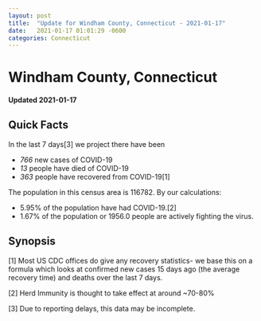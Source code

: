 ```yaml
---
layout: post
title:  "Update for Windham County, Connecticut - 2021-01-17"
date:   2021-01-17 01:01:29 -0600
categories: Connecticut
---
```


# Windham County, Connecticut
#### Updated 2021-01-17

## Quick Facts

In the last 7 days[3] we project there have been
- *766* new cases of COVID-19
- *13* people have died of COVID-19
- *363* people have recovered from COVID-19[1]

The population in this census area is 116782. By our calculations:
- 5.95% of the population have had COVID-19.[2]
- 1.67% of the population or 1956.0 people are actively fighting the virus.

## Synopsis




[1] Most US CDC offices do give any recovery statistics- we base this on a formula which looks at confirmed new cases
15 days ago (the average recovery time) and deaths over the last 7 days.

[2] Herd Immunity is thought to take effect at around ~70-80%

[3] Due to reporting delays, this data may be incomplete.
 
    